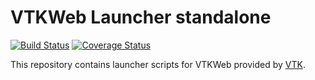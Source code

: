 VTKWeb Launcher standalone
==========================

[![Build Status](https://travis-ci.org/jbeezley/vtkweb-launcher.svg?branch=master)](https://travis-ci.org/jbeezley/vtkweb-launcher) [![Coverage Status](https://coveralls.io/repos/jbeezley/vtkweb-launcher/badge.svg?branch=master)](https://coveralls.io/r/jbeezley/vtkweb-launcher?branch=master)

This repository contains launcher scripts for VTKWeb provided by
[VTK](https://github.com/Kitware/VTK/tree/master/Web/Python/vtk/web).

